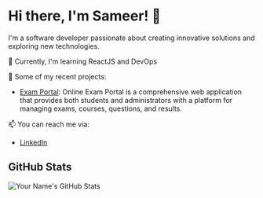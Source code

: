 # Hi there, I'm Sameer! 👋

I'm a software developer passionate about creating innovative solutions and exploring new technologies.

🌱 Currently, I'm learning ReactJS and DevOps 

🚀 Some of my recent projects:
- [Exam Portal](https://github.com/sameer358/Online-Exam-portal): Online Exam Portal is a comprehensive web application that provides both students and administrators with a platform for managing exams, courses, questions, and results.

📫 You can reach me via:
- [LinkedIn](https://www.linkedin.com/in/sameer-alam-9a0162111/)

## GitHub Stats
![Your Name's GitHub Stats](https://github-readme-stats.vercel.app/api?username=sameer358&show_icons=true&theme=radical)
